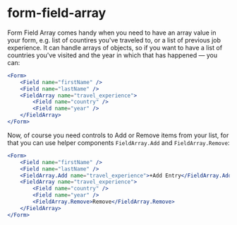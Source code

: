 # form-field-array

Form Field Array comes handy when you need to have an array value in your form, e.g. list of countires you've traveled to, or a list of previous job experience. It can handle arrays of objects, so if you want to have a list of countries you've visited and the year in which that has happened — you can:

```jsx
<Form>
    <Field name="firstName" />
    <Field name="lastName" />
    <FieldArray name="travel_experience">
        <Field name="country" />
        <Field name="year" />
    </FieldArray>
</Form>
```

Now, of course you need controls to Add or Remove items from your list, for that you can use helper components `FieldArray.Add` and `FieldArray.Remove`:

```jsx
<Form>
    <Field name="firstName" />
    <Field name="lastName" />
    <FieldArray.Add name="travel_experience">+Add Entry</FieldArray.Add>
    <FieldArray name="travel_experience">
        <Field name="country" />
        <Field name="year" />
        <FieldArray.Remove>Remove</FieldArray.Remove>
    </FieldArray>
</Form>
```

